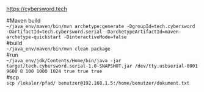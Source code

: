 https://cybersword.tech

#Maven build  
`~/java_env/maven/bin/mvn archetype:generate -DgroupId=tech.cybersword -DartifactId=tech.cybersword.serial -DarchetypeArtifactId=maven-archetype-quickstart -DinteractiveMode=false`  
#build  
`~/java_env/maven/bin/mvn clean package`  
#run  
`~/java_env/jdk/Contents/Home/bin/java -jar target/tech.cybersword.serial-1.0-SNAPSHOT.jar /dev/tty.usbserial-0001 9600 8 100 1000 1024 true true true`  
#scp  
`scp /lokaler/pfad/ benutzer@192.168.1.5:/home/benutzer/dokument.txt`  